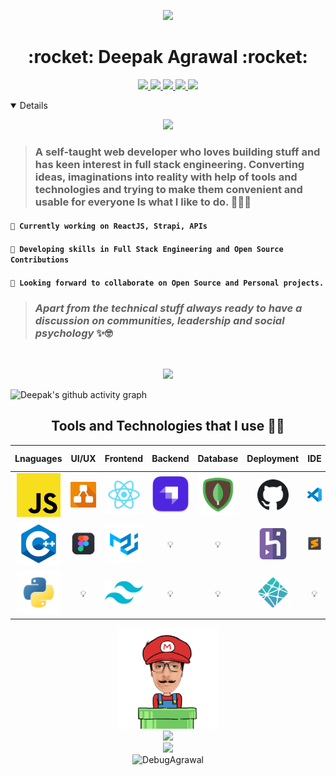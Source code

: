 <p align ="center" " margin-bottom="10px"><img  src="https://cdn.dribbble.com/users/68746/screenshots/1443011/homework_dribbble.gif" width ="50%"></p>
<p margin-bottom="10px"><h1 align="center" > :rocket: Deepak Agrawal :rocket: </h1></p>
<p align="center" margin-top="10px">
                                   
  <a href="https://www.linkedin.com/in/your-network-is-your-net-worth/" target="_blank">
  <img src="https://img.shields.io/badge/-Deepak Agrawal-blue?style=flat&logo=linkedin&logoColor=white&link=https://www.linkedin.com/in/your-network-is-your-net-worth//" width="16%"/>
  </a>
    
  <a href="https://twitter.com/debugagrawal" target="_blank">
  <img src="https://img.shields.io/badge/-@debugagrawal-1ca0f1?style=flat&labelColor=1ca0f1&logo=twitter&logoColor=white&link="https://twitter.com/debugagrawal" width="17%"/>
  </a>
  
  <a href="https://dev.to/debugagrawal/" target="_blank">
  <img src="https://img.shields.io/badge/DEV @debugagrawal-000000?style=flat&labelColor=black&logo=Dev-dot-to&link=https://dev.to/debugagrawal/" width="19%"/>
  </a>
  
  <a href="https://youtube.com/channel/UCGcpX7LmAY7C_8pQiVt4Kig" target="_blank">
  <img src="https://img.shields.io/badge/-Deepak Agrawal-c21807?style=flat&labelColor=c21807&logo=youtube&link=https://youtube.com/channel/UCGcpX7LmAY7C_8pQiVt4Kig" width="17%"/>
  </a>
  
  <a href="mailto:debug.career@gmail.com" target="_blank">
  <img src="https://img.shields.io/badge/-debug.career@gmail.com-c21807?style=flat&logo=Gmail&logoColor=white&link=mailto:debug.career@gmail.com" width="23%"/>
  </a>

</p>
<details open>

<p align="center">
  <img src="https://octodex.github.com/images/daftpunktocat-guy.gif" width="30%">
 
> ### A self-taught web developer who loves building stuff and has keen interest in full stack engineering. Converting ideas, imaginations into reality with help of tools and technologies and trying to make them convenient and usable for everyone Is what I like to do. 👨‍💻✅
  

#### `🔭 Currently working on ReactJS, Strapi, APIs`
#### `🌱 Developing skills in Full Stack Engineering and Open Source Contributions`
#### `👯 Looking forward to collaborate on Open Source and Personal projects.`

  
> ### _Apart from the technical stuff always ready to have a discussion on communities, leadership and social psychology_ ✨🤓

</p>

<br>
  <p align="center">
  <img src = "https://github-readme-stats.vercel.app/api?username=DebugAgrawal&show_icons=true&line_height=27"><br>
  
  <!-- <img src = "https://github-profile-trophy.vercel.app/?username=DebugAgrawal&theme=monokai"> -->
</p>

![Deepak's github activity graph](https://activity-graph.herokuapp.com/graph?username=DebugAgrawal&theme=xcode)

<p align="center">
<h2  align="center">Tools and Technologies that I use 👨‍💻 </h2>

</p>
<!-- For more icons please follow  https://github.com/MikeCodesDotNET/ColoredBadges 😊 -->
  
 Lnaguages | UI/UX | Frontend | Backend | Database | Deployment | IDE | Game Dev | Management | OS
 :----: | :-----: | :-----: | :-----: | :-----: | :-----: | :-----: | :-----: | :-----: | :-----:
<img title="JavaScript" width="70px" src="/media/javascript.png" /> | <img title="draw.io" width="70px" src="/media/drawio.jpeg" /> | <img title="React" width="70px" src="/media/react.png" /> | <img title="Strapi" width="70px" src="/media/strapi.png" /> | <img title="MongoDB" width="70px" src="/media/mongodb.png" /> |  <img title="GitHub Pages" width="50px" src="/media//github.png" /> | <img title="VS Code" width="70px" src="/media/vscode.png" /> | <img title="Unity" width="70px" src="/media/unity.png" /> | <img title="Jira" width="50px" src="/media/jira.png" /> | <img title="Windows" width="70px" src="/media/windows.png" />
<img title="C++" width="70px" src="/media/cpp.png" /> | <img title="Figma" width="70px" src="/media/figma.png" /> | <img title="MaterialUI" width="70px" src="/media/materialui.png" /> | 💡 | 💡 | <img title="Heroku" width="50px" src="/media/heroku.png" /> | <img title="Sublime text" width="70px" src="/media/sublime.png" /> | <img title="C#" width="70px" src="/media/csharp.png" /> | <img title="Notion" width="50px" src="/media/notion.png" /> | 💡
<img title="Python" width="70px"  src="/media/python.png"/> | 💡 | <img title="TailwindCSS" width="70px" src="/media/tailwindcss.png" /> | 💡 | 💡 | <img title="Netlify" width="50px" src="/media/netlify.png" /> | 💡 | 💡 |  <img title="PomoDone" width="50px" src="/media/pomodone.png" /> | 💡

  
<p align="center">
  <img src="./media/end.gif" width="32%">
  <br>
  <img src="https://forthebadge.com/images/badges/its-not-a-lie-if-you-believe-it.svg">
  <br>
  <img src="https://forthebadge.com/images/badges/built-with-love.svg">
  <br>
  <img src="https://komarev.com/ghpvc/?username=DebugAgrawal" alt="DebugAgrawal" /> 
</p>
<!-- 
  <p align="center"> 
  :eyes: <br>
<img src="https://profile-counter.glitch.me/DebugAgrawal/count.svg" width="20%" /> </p> 
